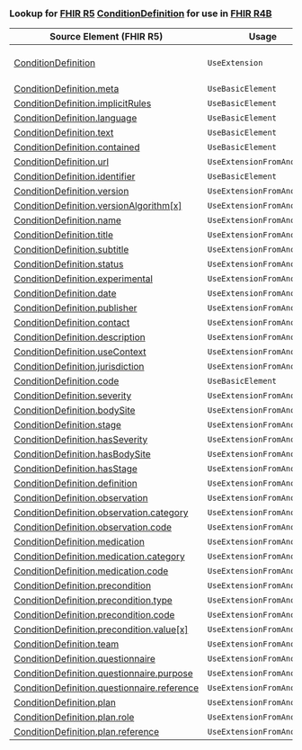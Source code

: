 ### Lookup for [FHIR R5](https://hl7.org/fhir/R5/) [ConditionDefinition](https://hl7.org/fhir/R5/ConditionDefinition.html) for use in [FHIR R4B](https://hl7.org/fhir/R4B/)

| Source Element (FHIR R5) | Usage | Target |
| -------------- | ----- | ------ |
| [ConditionDefinition](https://hl7.org/fhir/R5/ConditionDefinition.html#resource) | `UseExtension` | [http://hl7.org/fhir/5.0/StructureDefinition/extension-ConditionDefinition](StructureDefinition-ext-R5-ConditionDefinition.html) |
| [ConditionDefinition.meta](https://hl7.org/fhir/R5/ConditionDefinition.html#resource) | `UseBasicElement` | [Basic.meta](https://hl7.org/fhir/R4B/Basic.html#resource) |
| [ConditionDefinition.implicitRules](https://hl7.org/fhir/R5/ConditionDefinition.html#resource) | `UseBasicElement` | [Basic.implicitRules](https://hl7.org/fhir/R4B/Basic.html#resource) |
| [ConditionDefinition.language](https://hl7.org/fhir/R5/ConditionDefinition.html#resource) | `UseBasicElement` | [Basic.language](https://hl7.org/fhir/R4B/Basic.html#resource) |
| [ConditionDefinition.text](https://hl7.org/fhir/R5/ConditionDefinition.html#resource) | `UseBasicElement` | [Basic.text](https://hl7.org/fhir/R4B/Basic.html#resource) |
| [ConditionDefinition.contained](https://hl7.org/fhir/R5/ConditionDefinition.html#resource) | `UseBasicElement` | [Basic.contained](https://hl7.org/fhir/R4B/Basic.html#resource) |
| [ConditionDefinition.url](https://hl7.org/fhir/R5/ConditionDefinition.html#resource) | `UseExtensionFromAncestor` | - |
| [ConditionDefinition.identifier](https://hl7.org/fhir/R5/ConditionDefinition.html#resource) | `UseBasicElement` | [Basic.identifier](https://hl7.org/fhir/R4B/Basic.html#resource) |
| [ConditionDefinition.version](https://hl7.org/fhir/R5/ConditionDefinition.html#resource) | `UseExtensionFromAncestor` | - |
| [ConditionDefinition.versionAlgorithm[x]](https://hl7.org/fhir/R5/ConditionDefinition.html#resource) | `UseExtensionFromAncestor` | - |
| [ConditionDefinition.name](https://hl7.org/fhir/R5/ConditionDefinition.html#resource) | `UseExtensionFromAncestor` | - |
| [ConditionDefinition.title](https://hl7.org/fhir/R5/ConditionDefinition.html#resource) | `UseExtensionFromAncestor` | - |
| [ConditionDefinition.subtitle](https://hl7.org/fhir/R5/ConditionDefinition.html#resource) | `UseExtensionFromAncestor` | - |
| [ConditionDefinition.status](https://hl7.org/fhir/R5/ConditionDefinition.html#resource) | `UseExtensionFromAncestor` | - |
| [ConditionDefinition.experimental](https://hl7.org/fhir/R5/ConditionDefinition.html#resource) | `UseExtensionFromAncestor` | - |
| [ConditionDefinition.date](https://hl7.org/fhir/R5/ConditionDefinition.html#resource) | `UseExtensionFromAncestor` | - |
| [ConditionDefinition.publisher](https://hl7.org/fhir/R5/ConditionDefinition.html#resource) | `UseExtensionFromAncestor` | - |
| [ConditionDefinition.contact](https://hl7.org/fhir/R5/ConditionDefinition.html#resource) | `UseExtensionFromAncestor` | - |
| [ConditionDefinition.description](https://hl7.org/fhir/R5/ConditionDefinition.html#resource) | `UseExtensionFromAncestor` | - |
| [ConditionDefinition.useContext](https://hl7.org/fhir/R5/ConditionDefinition.html#resource) | `UseExtensionFromAncestor` | - |
| [ConditionDefinition.jurisdiction](https://hl7.org/fhir/R5/ConditionDefinition.html#resource) | `UseExtensionFromAncestor` | - |
| [ConditionDefinition.code](https://hl7.org/fhir/R5/ConditionDefinition.html#resource) | `UseBasicElement` | [Basic.code](https://hl7.org/fhir/R4B/Basic.html#resource) |
| [ConditionDefinition.severity](https://hl7.org/fhir/R5/ConditionDefinition.html#resource) | `UseExtensionFromAncestor` | - |
| [ConditionDefinition.bodySite](https://hl7.org/fhir/R5/ConditionDefinition.html#resource) | `UseExtensionFromAncestor` | - |
| [ConditionDefinition.stage](https://hl7.org/fhir/R5/ConditionDefinition.html#resource) | `UseExtensionFromAncestor` | - |
| [ConditionDefinition.hasSeverity](https://hl7.org/fhir/R5/ConditionDefinition.html#resource) | `UseExtensionFromAncestor` | - |
| [ConditionDefinition.hasBodySite](https://hl7.org/fhir/R5/ConditionDefinition.html#resource) | `UseExtensionFromAncestor` | - |
| [ConditionDefinition.hasStage](https://hl7.org/fhir/R5/ConditionDefinition.html#resource) | `UseExtensionFromAncestor` | - |
| [ConditionDefinition.definition](https://hl7.org/fhir/R5/ConditionDefinition.html#resource) | `UseExtensionFromAncestor` | - |
| [ConditionDefinition.observation](https://hl7.org/fhir/R5/ConditionDefinition.html#resource) | `UseExtensionFromAncestor` | - |
| [ConditionDefinition.observation.category](https://hl7.org/fhir/R5/ConditionDefinition.html#resource) | `UseExtensionFromAncestor` | - |
| [ConditionDefinition.observation.code](https://hl7.org/fhir/R5/ConditionDefinition.html#resource) | `UseExtensionFromAncestor` | - |
| [ConditionDefinition.medication](https://hl7.org/fhir/R5/ConditionDefinition.html#resource) | `UseExtensionFromAncestor` | - |
| [ConditionDefinition.medication.category](https://hl7.org/fhir/R5/ConditionDefinition.html#resource) | `UseExtensionFromAncestor` | - |
| [ConditionDefinition.medication.code](https://hl7.org/fhir/R5/ConditionDefinition.html#resource) | `UseExtensionFromAncestor` | - |
| [ConditionDefinition.precondition](https://hl7.org/fhir/R5/ConditionDefinition.html#resource) | `UseExtensionFromAncestor` | - |
| [ConditionDefinition.precondition.type](https://hl7.org/fhir/R5/ConditionDefinition.html#resource) | `UseExtensionFromAncestor` | - |
| [ConditionDefinition.precondition.code](https://hl7.org/fhir/R5/ConditionDefinition.html#resource) | `UseExtensionFromAncestor` | - |
| [ConditionDefinition.precondition.value[x]](https://hl7.org/fhir/R5/ConditionDefinition.html#resource) | `UseExtensionFromAncestor` | - |
| [ConditionDefinition.team](https://hl7.org/fhir/R5/ConditionDefinition.html#resource) | `UseExtensionFromAncestor` | - |
| [ConditionDefinition.questionnaire](https://hl7.org/fhir/R5/ConditionDefinition.html#resource) | `UseExtensionFromAncestor` | - |
| [ConditionDefinition.questionnaire.purpose](https://hl7.org/fhir/R5/ConditionDefinition.html#resource) | `UseExtensionFromAncestor` | - |
| [ConditionDefinition.questionnaire.reference](https://hl7.org/fhir/R5/ConditionDefinition.html#resource) | `UseExtensionFromAncestor` | - |
| [ConditionDefinition.plan](https://hl7.org/fhir/R5/ConditionDefinition.html#resource) | `UseExtensionFromAncestor` | - |
| [ConditionDefinition.plan.role](https://hl7.org/fhir/R5/ConditionDefinition.html#resource) | `UseExtensionFromAncestor` | - |
| [ConditionDefinition.plan.reference](https://hl7.org/fhir/R5/ConditionDefinition.html#resource) | `UseExtensionFromAncestor` | - |
